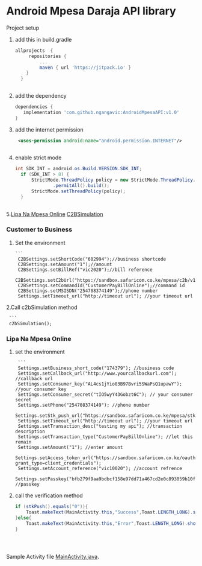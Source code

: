 # Android Mpesa Daraja API library



Project setup 
1. add this in build.gradle   
     ```gradle
     allprojects  { 
		  repositories {
			  ...
			  maven { url 'https://jitpack.io' }
		 }
  	   } 
       
  2.  add the dependency
         ```gradle
      dependencies {
	        implementation 'com.github.ngangavic:AndroidMpesaAPI:v1.0'
	     }
  
  3. add the internet permission 
      ```xml
       <uses-permission android:name="android.permission.INTERNET"/>
       
  4. enable strict mode
      ```java
      int SDK_INT = android.os.Build.VERSION.SDK_INT;
        if (SDK_INT > 8) {
            StrictMode.ThreadPolicy policy = new StrictMode.ThreadPolicy.Builder()
                    .permitAll().build();
            StrictMode.setThreadPolicy(policy);
        }
  
  5.[Lipa Na Mpesa Online](###-Lipa-Na-mpesa-Online) [C2BSimulation](###-Customer-to-Business)


### Customer to Business
1. Set the environment

       ```
        C2BSettings.setShortCode("602994");//business shortcode
        C2BSettings.setAmount("1");//amount
        C2BSettings.setBillRef("vic2020");//bill reference
        C2BSettings.setC2bUrl("https://sandbox.safaricom.co.ke/mpesa/c2b/v1/simulate");//url
        C2BSettings.setCommandId("CustomerPayBillOnline");//command id
        C2BSettings.setMSISDN("254708374149");//phone number
        Settings.setTimeout_url("http://timeout url"); //your timeout url
	
	
        

2.Call c2bSimulation method

     ```
     c2bSimulation();

### Lipa Na Mpesa Online
1. set the environment

        ```
        Settings.setBusiness_short_code("174379"); //business code
        Settings.setCallback_url("http://www.yourcallbackurl.com"); //callback url
        Settings.setConsumer_key("AL4cs1jYio03B97Bvri5SWaPsQ1upawY"); //your consumer key
        Settings.setConsumer_secret("tIO5wyY43Gobzt6C"); // your consumer secret
        Settings.setPhone("254708374149"); //phone number
        Settings.setStk_push_url("https://sandbox.safaricom.co.ke/mpesa/stkpush/v1/processrequest");
        Settings.setTimeout_url("http://timeout url"); //your timeout url
        Settings.setTransaction_desc("testing my api"); //transaction description
        Settings.setTransaction_type("CustomerPayBillOnline"); //let this remain
        Settings.setAmount("1"); //enter amount
        Settings.setAccess_token_url("https://sandbox.safaricom.co.ke/oauth/v1/generate?grant_type=client_credentials");
        Settings.setAccount_reference("vic10020"); //account refrence
        Settings.setPasskey("bfb279f9aa9bdbcf158e97dd71a467cd2e0c893059b10f78e6b72ada1ed2c919"); //passkey
        
2. call the verification method

     ```java
     if (stkPush().equals("0")){
         Toast.makeText(MainActivity.this,"Success",Toast.LENGTH_LONG).show();
     }else{
         Toast.makeText(MainActivity.this,"Error",Toast.LENGTH_LONG).show();
     }
    




Sample Activity file [MainActivity.java](https://gist.github.com/ngangavic/d0a70ca89f320ee77f98d68e8a332c1c).
